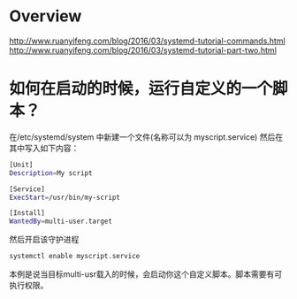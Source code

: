 # Overview


http://www.ruanyifeng.com/blog/2016/03/systemd-tutorial-commands.html
http://www.ruanyifeng.com/blog/2016/03/systemd-tutorial-part-two.html


# 如何在启动的时候，运行自定义的一个脚本？
在/etc/systemd/system 中新建一个文件(名称可以为 myscript.service) 然后在其中写入如下内容：
``` bash
[Unit]
Description=My script

[Service]
ExecStart=/usr/bin/my-script

[Install]
WantedBy=multi-user.target
```
然后开启该守护进程
```bash
systemctl enable myscript.service
```
本例是说当目标multi-usr载入的时候，会启动你这个自定义脚本。脚本需要有可执行权限。

